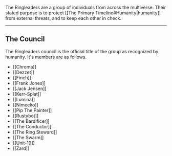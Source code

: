 The Ringleaders are a group of individuals from across the multiverse. Their stated purpose is to protect [[The Primary Timeline#Humanity|humanity]] from external threats, and to keep each other in check.

---
## The Council

The Ringleaders council is the official title of the group as recognized by humanity. It's members are as follows.
- [[Chroma]]
- [[Dezzet]]
- [[Finch]]
- [[Frank Jones]]
- [[Jack Jensen]]
- [[Kerr-Splat]]
- [[Lumina]]
- [[Nimeeko]]
- [[Pip The Painter]]
- [[Rustybot]]
- [[The Bardificer]]
- [[The Conductor]]
- [[The Ring Steward]]
- [[The Swarm]]
- [[Unit-19]]
- [[Zard]]